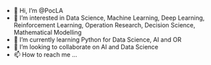 - 👋 Hi, I’m @PocLA
- 👀 I’m interested in Data Science, Machine Learning, Deep Learning, Reinforcement Learning, Operation Research, Decision Science, Mathematical Modelling 
- 🌱 I’m currently learning Python for Data Science, AI and OR
- 💞️ I’m looking to collaborate on AI and Data Science
- 📫 How to reach me ...

<!---
PocLA/PocLA is a ✨ special ✨ repository because its `README.md` (this file) appears on your GitHub profile.
You can click the Preview link to take a look at your changes.
--->
